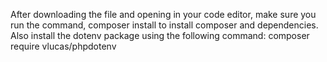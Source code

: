 After downloading the file and opening in your code editor, make sure you run the command, composer install to install composer and dependencies. Also install the dotenv package using the following command: composer require vlucas/phpdotenv
